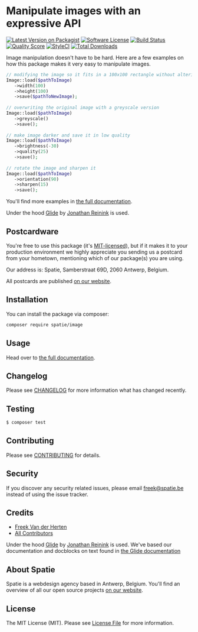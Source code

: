 # Manipulate images with an expressive API

[![Latest Version on Packagist](https://img.shields.io/packagist/v/spatie/image.svg?style=flat-square)](https://packagist.org/packages/spatie/image)
[![Software License](https://img.shields.io/badge/license-MIT-brightgreen.svg?style=flat-square)](LICENSE.md)
[![Build Status](https://img.shields.io/travis/spatie/image/master.svg?style=flat-square)](https://travis-ci.org/spatie/image)
[![Quality Score](https://img.shields.io/scrutinizer/g/spatie/image.svg?style=flat-square)](https://scrutinizer-ci.com/g/spatie/image)
[![StyleCI](https://styleci.io/repos/80513668/shield?branch=master)](https://styleci.io/repos/80513668)
[![Total Downloads](https://img.shields.io/packagist/dt/spatie/image.svg?style=flat-square)](https://packagist.org/packages/spatie/image)

Image manipulation doesn't have to be hard. Here are a few examples on how this package makes it very easy to manipulate images.

```php
// modifying the image so it fits in a 100x100 rectangle without altering aspect ratio
Image::load($pathToImage)
   ->width(100)
   ->height(100)
   ->save($pathToNewImage);
   
// overwriting the original image with a greyscale version   
Image::load($pathToImage)
   ->greyscale()
   ->save();
   
// make image darker and save it in low quality
Image::load($pathToImage)
   ->brightness(-30)
   ->quality(25)
   ->save();
   
// rotate the image and sharpen it
Image::load($pathToImage)
   ->orientation(90)
   ->sharpen(15)
   ->save();
```

You'll find more examples in [the full documentation](https://docs.spatie.be/image).

Under the hood [Glide](http://glide.thephpleague.com/) by [Jonathan Reinink](https://twitter.com/reinink) is used.

## Postcardware

You're free to use this package (it's [MIT-licensed](LICENSE.md)), but if it makes it to your production environment we highly appreciate you sending us a postcard from your hometown, mentioning which of our package(s) you are using.

Our address is: Spatie, Samberstraat 69D, 2060 Antwerp, Belgium.

All postcards are published [on our website](https://spatie.be/en/opensource/postcards).

## Installation

You can install the package via composer:

``` bash
composer require spatie/image
```

## Usage

Head over to [the full documentation](https://docs.spatie.be/image).

## Changelog

Please see [CHANGELOG](CHANGELOG.md) for more information what has changed recently.

## Testing

``` bash
$ composer test
```

## Contributing

Please see [CONTRIBUTING](CONTRIBUTING.md) for details.

## Security

If you discover any security related issues, please email freek@spatie.be instead of using the issue tracker.

## Credits

- [Freek Van der Herten](https://github.com/freekmurze)
- [All Contributors](../../contributors)

Under the hood [Glide](http://glide.thephpleague.com/) by [Jonathan Reinink](https://twitter.com/reinink) is used. We've based our documentation and docblocks on text found in [the Glide documentation](http://glide.thephpleague.com/)

## About Spatie
Spatie is a webdesign agency based in Antwerp, Belgium. You'll find an overview of all our open source projects [on our website](https://spatie.be/opensource).

## License

The MIT License (MIT). Please see [License File](LICENSE.md) for more information.
